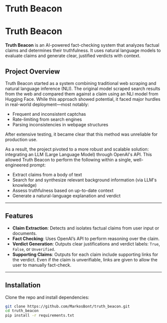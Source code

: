 # Truth Beacon

# Truth Beacon

**Truth Beacon** is an AI-powered fact-checking system that analyzes factual claims and determines their truthfulness. It uses natural language models to evaluate claims and generate clear, justified verdicts with context.

## Project Overview

Truth Beacon started as a system combining traditional web scraping and natural language inference (NLI). The original model scraped search results from the web and compared them against a claim using an NLI model from Hugging Face. While this approach showed potential, it faced major hurdles in real-world deployment—most notably:

- Frequent and inconsistent captchas
- Rate-limiting from search engines
- Parsing inconsistencies in webpage structures

After extensive testing, it became clear that this method was unreliable for production use.

As a result, the project pivoted to a more robust and scalable solution: integrating an LLM (Large Language Model) through OpenAI's API. This allowed Truth Beacon to perform the following within a single, well-engineered prompt:

- Extract claims from a body of text
- Search for and synthesize relevant background information (via LLM's knowledge)
- Assess truthfulness based on up-to-date context
- Generate a natural-language explanation and verdict

---

## Features

- **Claim Extraction**: Detects and isolates factual claims from user input or documents.
- **Fact Checking**: Uses OpenAI’s API to perform reasoning over the claim.
- **Verdict Generation**: Outputs clear justifications and verdict labels: `True`, `False`, or `Unverified`.
- **Supporting Claims**: Outputs for each claim include supporting links for the verdict. Even if the claim is unverifiable, links are given to allow the user to manually fact-check.

---

## Installation

Clone the repo and install dependencies:

```bash
git clone https://github.com/MarkosBont/truth_beacon.git
cd truth_beacon
pip install -r requirements.txt
